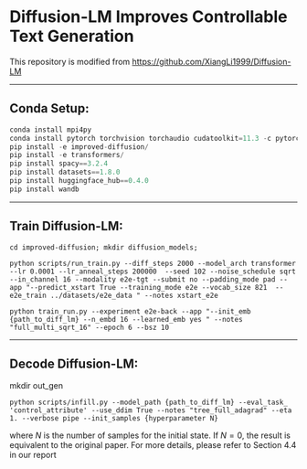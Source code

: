 # Diffusion-LM Improves Controllable Text Generation

This repository is modified from https://github.com/XiangLi1999/Diffusion-LM 



-----------------------------------------------------
## Conda Setup:
```python 
conda install mpi4py
conda install pytorch torchvision torchaudio cudatoolkit=11.3 -c pytorch
pip install -e improved-diffusion/ 
pip install -e transformers/
pip install spacy==3.2.4
pip install datasets==1.8.0 
pip install huggingface_hub==0.4.0 
pip install wandb
```

-----------------------------------------------------
## Train Diffusion-LM:

```cd improved-diffusion; mkdir diffusion_models;```

```python scripts/run_train.py --diff_steps 2000 --model_arch transformer --lr 0.0001 --lr_anneal_steps 200000  --seed 102 --noise_schedule sqrt --in_channel 16 --modality e2e-tgt --submit no --padding_mode pad --app "--predict_xstart True --training_mode e2e --vocab_size 821  --e2e_train ../datasets/e2e_data " --notes xstart_e2e```

```python train_run.py --experiment e2e-back --app "--init_emb {path_to_diff_lm} --n_embd 16 --learned_emb yes " --notes "full_multi_sqrt_16" --epoch 6 --bsz 10```

-------------------
## Decode Diffusion-LM:
mkdir out_gen

```python scripts/infill.py --model_path {path_to_diff_lm} --eval_task_ 'control_attribute' --use_ddim True --notes "tree_full_adagrad" --eta 1. --verbose pipe --init_samples {hyperparameter N}```

where $N$ is the number of samples for the initial state. If $N=0$, the result is equivalent to the original paper. For more details, please refer to Section $4.4$ in our report 
